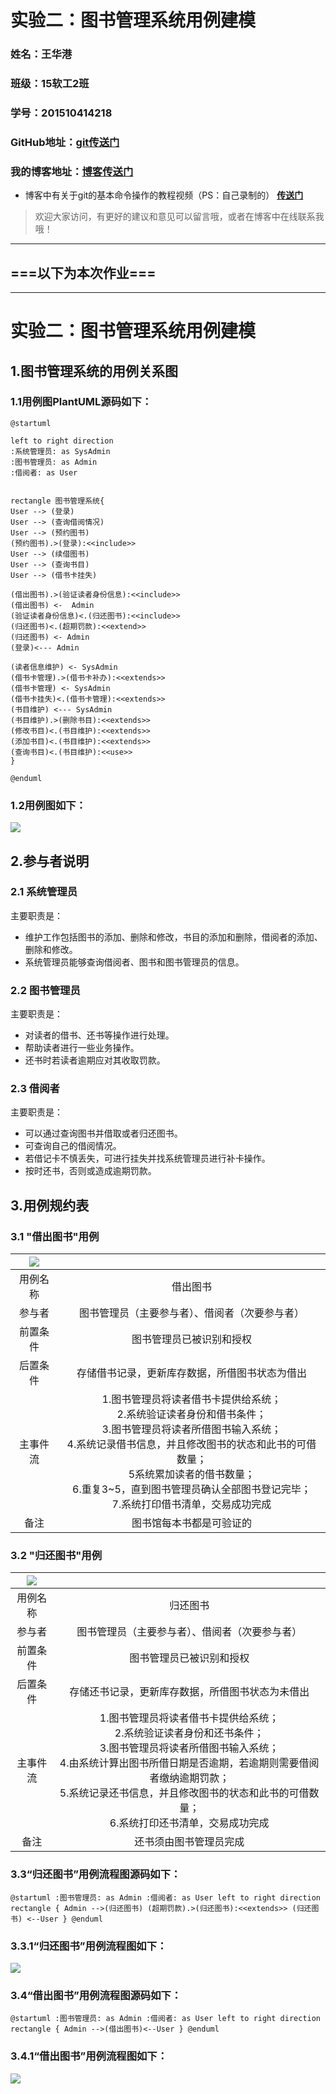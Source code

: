 # 实验二：图书管理系统用例建模
### 姓名：王华港
### 班级：15软工2班
### 学号：201510414218
### GitHub地址：[git传送门](https://github.com/WangHuagang)
### 我的博客地址：[博客传送门](http://blog.54whg.cn)
- 博客中有关于git的基本命令操作的教程视频（PS：自己录制的） <b>[传送门](http://blog.54whg.cn/2018/04/01/gitLearnMovie/)</b>
>欢迎大家访问，有更好的建议和意见可以留言哦，或者在博客中在线联系我哦！

***
## ===以下为本次作业===
- - -
# 实验二：图书管理系统用例建模
## 1.图书管理系统的用例关系图
### 1.1用例图PlantUML源码如下：
    @startuml
    
    left to right direction
    :系统管理员: as SysAdmin
    :图书管理员: as Admin
    :借阅者: as User
    
    
    rectangle 图书管理系统{
    User --> (登录)
    User --> (查询借阅情况)
    User --> (预约图书)
    (预约图书).>(登录):<<include>>
    User --> (续借图书)
    User --> (查询书目)
    User --> (借书卡挂失)
    
    (借出图书).>(验证读者身份信息):<<include>>
    (借出图书) <-  Admin
    (验证读者身份信息)<.(归还图书):<<include>>
    (归还图书)<.(超期罚款):<<extend>>
    (归还图书) <- Admin
    (登录)<--- Admin
    
    (读者信息维护) <- SysAdmin
    (借书卡管理).>(借书卡补办):<<extends>>
    (借书卡管理) <- SysAdmin
    (借书卡挂失)<.(借书卡管理):<<extends>>
    (书目维护) <--- SysAdmin
    (书目维护).>(删除书目):<<extends>>
    (修改书目)<.(书目维护):<<extends>>
    (添加书目)<.(书目维护):<<extends>>
    (查询书目)<.(书目维护):<<use>>
    }
    
    @enduml
### 1.2用例图如下：
![](bookManger.png)

## 2.参与者说明
### 2.1 系统管理员
主要职责是：
- 维护工作包括图书的添加、删除和修改，书目的添加和删除，借阅者的添加、删除和修改。
- 系统管理员能够查询借阅者、图书和图书管理员的信息。
### 2.2 图书管理员
主要职责是：
- 对读者的借书、还书等操作进行处理。
- 帮助读者进行一些业务操作。
- 还书时若读者逾期应对其收取罚款。
### 2.3 借阅者
主要职责是：
- 可以通过查询图书并借取或者归还图书。
- 可查询自己的借阅情况。
- 若借记卡不慎丢失，可进行挂失并找系统管理员进行补卡操作。
- 按时还书，否则或造成逾期罚款。
## 3.用例规约表
### 3.1 "借出图书"用例
|![](browerBookCase.png) | |
|:------:|:------:|
|用例名称|借出图书|  
|参与者|图书管理员（主要参与者）、借阅者（次要参与者）|
|前置条件|图书管理员已被识别和授权|
|后置条件|存储借书记录，更新库存数据，所借图书状态为借出|
|主事件流|1.图书管理员将读者借书卡提供给系统；<br>2.系统验证读者身份和借书条件；<br>3.图书管理员将读者所借图书输入系统；<br>4.系统记录借书信息，并且修改图书的状态和此书的可借数量；<br>5系统累加读者的借书数量；<br>6.重复3~5，直到图书管理员确认全部图书登记完毕；<br>7.系统打印借书清单，交易成功完成|
|备注|图书馆每本书都是可验证的|
 ### 3.2 "归还图书"用例
 |![](returnBookUserCase.png) | |
 |:------:|:------:|
 |用例名称|归还图书|  
 |参与者|图书管理员（主要参与者）、借阅者（次要参与者）|
 |前置条件|图书管理员已被识别和授权|
 |后置条件|存储还书记录，更新库存数据，所借图书状态为未借出|
 |主事件流|1.图书管理员将读者借书卡提供给系统；<br>2.系统验证读者身份和还书条件；<br>3.图书管理员将读者所借图书输入系统；<br>4.由系统计算出图书所借日期是否逾期，若逾期则需要借阅者缴纳逾期罚款；<br>5.系统记录还书信息，并且修改图书的状态和此书的可借数量；<br>6.系统打印还书清单，交易成功完成|
 |备注|还书须由图书管理员完成|

 ### 3.3“归还图书”用例流程图源码如下：
 `
 @startuml
:图书管理员: as Admin
:借阅者: as User
left to right direction
rectangle {
Admin -->(归还图书)
(超期罚款).>(归还图书):<<extends>>
(归还图书) <--User
}
@enduml
 `
### 3.3.1“归还图书”用例流程图如下：
![](returnBookUserCase.png)

### 3.4“借出图书”用例流程图源码如下：
 `
 @startuml
:图书管理员: as Admin
:借阅者: as User
left to right direction
rectangle {
Admin -->(借出图书)<--User
}
@enduml
 `
### 3.4.1“借出图书”用例流程图如下：
![](browerBookCase.png)